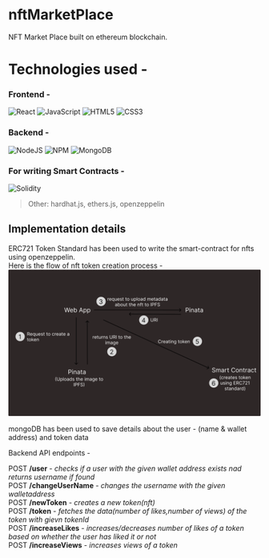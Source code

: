 # nftMarketPlace
NFT Market Place built on ethereum blockchain.

# Technologies used - 
### Frontend - 
![React](https://img.shields.io/badge/react-%2320232a.svg?style=for-the-badge&logo=react&logoColor=%2361DAFB)
![JavaScript](https://img.shields.io/badge/javascript-%23323330.svg?style=for-the-badge&logo=javascript&logoColor=%23F7DF1E)
![HTML5](https://img.shields.io/badge/html5-%23E34F26.svg?style=for-the-badge&logo=html5&logoColor=white)
![CSS3](https://img.shields.io/badge/css3-%231572B6.svg?style=for-the-badge&logo=css3&logoColor=white)

### Backend - 
![NodeJS](https://img.shields.io/badge/node.js-6DA55F?style=for-the-badge&logo=node.js&logoColor=white)
![NPM](https://img.shields.io/badge/NPM-%23000000.svg?style=for-the-badge&logo=npm&logoColor=white)
![MongoDB](https://img.shields.io/badge/MongoDB-%234ea94b.svg?style=for-the-badge&logo=mongodb&logoColor=white)

### For writing Smart Contracts - 
![Solidity](https://img.shields.io/badge/Solidity-%23363636.svg?style=for-the-badge&logo=solidity&logoColor=white)

> Other: hardhat.js, ethers.js, openzeppelin


## Implementation details

ERC721 Token Standard has been used to write the smart-contract for nfts using openzeppelin.  
Here is the flow of nft token creation process - 
![flow](https://github.com/AsamShivaKumar/nftMarketPlace/blob/main/pics/flow2.png)

mongoDB has been used to save details about the user - (name & wallet address) and token data  

Backend API endpoints -   

POST **/user** - *checks if a user with the given wallet address exists nad returns username if found*  
POST **/changeUserName** - *changes the username with the given walletaddress*  
POST **/newToken** - *creates a new token(nft)*  
POST **/token** - *fetches the data(number of likes,number of views) of the token with gievn tokenId*  
POST **/increaseLikes** - *increases/decreases number of likes of a token based on whether the user has liked it or not*  
POST **/increaseViews** - *increases views of a token*  
